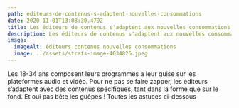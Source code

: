 ```yaml
---
path: editeurs-de-contenus-s-adaptent-nouvelles-consommations
date: 2020-11-01T13:08:30.479Z
title: Les éditeurs de contenus s'adaptent aux nouvelles consommations
description: Les éditeurs de contenus s'adaptent aux nouvelles consommations
image:
  imageAlt: éditeurs contenus nouvelles consommations
  image: ../assets/strats-image-4034826.jpeg
---
```

Les 18-34 ans composent leurs programmes à leur guise sur les plateformes audio et vidéo. Pour ne pas se faire zapper, les éditeurs s’adaptent avec des contenus spécifiques, tant dans la forme que sur le fond. Et oui pas bête les guêpes ! Toutes les astuces ci-dessous